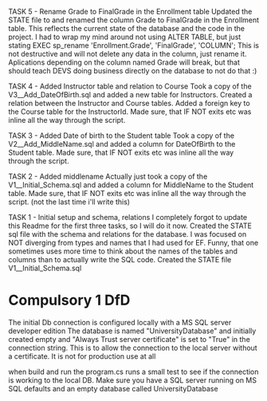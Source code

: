 TASK 5 - Rename Grade to FinalGrade in the Enrollment table
Updated the STATE file to and renamed the column Grade to FinalGrade in the Enrollment table.
This reflects the current state of the database and the code in the project.
I had to wrap my mind around not using ALTER TABLE, but just stating EXEC sp_rename 'Enrollment.Grade', 'FinalGrade', 'COLUMN';
This is not destructive and will not delete any data in the column, just rename it. Aplications depending on the column named Grade will break, but that should teach
DEVS doing business directly on the database to not do that :)

TASK 4 - Added Instructor table and relation to Course
Took a copy of the V3__Add_DateOfBirth.sql and added a new table for Instructors.
Created a relation between the Instructor and Course tables.
Added a foreign key to the Course table for the InstructorId.
Made sure, that IF NOT exits etc was inline all the way through the script.

TASK 3 - Added Date of birth to the Student table
Took a copy of the V2__Add_MiddleName.sql and added a column for DateOfBirth to the Student table.
Made sure, that IF NOT exits etc was inline all the way through the script.

TASK 2 - Added middlename
Actually just took a copy of the V1__Initial_Schema.sql and added a column for MiddleName to the Student table.
Made sure, that IF NOT exits etc was inline all the way through the script. (not the last time i'll write this)

TASK 1 - Initial setup and schema, relations
I completely forgot to update this Readme for the first three tasks, so I will do it now.
Created the STATE sql file with the schema and relations for the database. I was focused on NOT diverging from types and names that I had used for EF.
Funny, that one sometimes uses more time to think about the names of the tables and columns than to actually write the SQL code.
Created the STATE file V1__Initial_Schema.sql

# Compulsory 1 DfD
The initial Db connection is configured locally with a MS SQL server developer edition
The database is named "UniversityDatabase" and initially created empty and "Always Trust server certificate" is set to "True" in the connection string. 
This is to allow the connection to the local server without a certificate. 
It is not for production use at all

when build and run the program.cs runs a small test to see if the connection is working to the local DB.
Make sure you have a SQL server running on MS SQL defaults and an empty database called UniversityDatabase